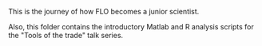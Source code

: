 This is the journey of how FLO becomes a junior scientist.

Also, this folder contains the introductory Matlab and R analysis scripts for the "Tools of the trade" talk series.
